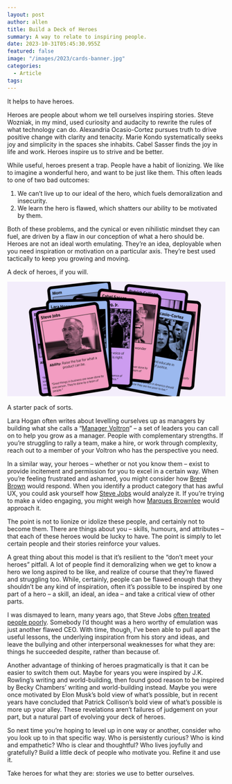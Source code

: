 ```yaml
---
layout: post
author: allen
title: Build a Deck of Heroes
summary: A way to relate to inspiring people.
date: 2023-10-31T05:45:30.955Z
featured: false
image: "/images/2023/cards-banner.jpg"
categories:
  - Article
tags:
---
```


It helps to have heroes.

Heroes are people about whom we tell ourselves inspiring stories. Steve Wozniak, in my mind, used curiosity and audacity to rewrite the rules of what technology can do. Alexandria Ocasio-Cortez pursues truth to drive positive change with clarity and tenacity. Marie Kondo systematically seeks joy and simplicity in the spaces she inhabits. Cabel Sasser finds the joy in life and work. Heroes inspire us to strive and be better.

While useful, heroes present a trap. People have a habit of lionizing. We like to imagine a wonderful hero, and want to be just like them. This often leads to one of two bad outcomes:

1. We can’t live up to our ideal of the hero, which fuels demoralization and insecurity.
2. We learn the hero is flawed, which shatters our ability to be motivated by them.

Both of these problems, and the cynical or even nihilistic mindset they can fuel, are driven by a flaw in our conception of what a hero should be. Heroes are not an ideal worth emulating. They’re an idea, deployable when you need inspiration or motivation on a particular axis. They’re best used tactically to keep you growing and moving.

A deck of heroes, if you will.

<div class="centered">
<img src="/images/2023/cards-banner.jpg">
<p>A starter pack of sorts.</p></div>

Lara Hogan often writes about levelling ourselves up as managers by building what she calls a “[Manager Voltron](https://wherewithall.com/resources/Manager-Voltron-Bingo.pdf)” – a set of leaders you can call on to help you grow as a manager. People with complementary strengths. If you’re struggling to rally a team, make a hire, or work through complexity, reach out to a member of your Voltron who has the perspective you need.

In a similar way, your heroes – whether or not you know them – exist to provide incitement and permission for you to excel in a certain way. When you’re feeling frustrated and ashamed, you might consider how [Brené Brown](https://www.goodreads.com/author/show/162578.Bren_Brown) would respond. When you identify a product category that has awful UX, you could ask yourself how [Steve Jobs](https://putsomethingback.stevejobsarchive.com/) would analyze it. If you’re trying to make a video engaging, you might weigh how [Marques Brownlee](https://www.youtube.com/user/marquesbrownlee) would approach it.

The point is not to lionize or idolize these people, and certainly not to become them. There are things about you – skills, humours, and attributes – that each of these heroes would be lucky to have. The point is simply to let certain people and their stories reinforce your values.

A great thing about this model is that it’s resilient to the “don’t meet your heroes” pitfall. A lot of people find it demoralizing when we get to know a hero we long aspired to be like, and realize of course that they’re flawed and struggling too. While, certainly, people can be flawed enough that they shouldn’t be any kind of inspiration, often it’s possible to be inspired by one part of a hero – a skill, an ideal, an idea – and take a critical view of other parts.

I was dismayed to learn, many years ago, that Steve Jobs [often treated people poorly](http://www.theatlantic.com/national/archive/2011/10/in-praise-of-bad-steve/246242/). Somebody I’d thought was a hero worthy of emulation was just another flawed CEO. With time, though, I’ve been able to pull apart the useful lessons, the underlying inspiration from his story and ideas, and leave the bullying and other interpersonal weaknesses for what they are: things he succeeded despite, rather than because of.

Another advantage of thinking of heroes pragmatically is that it can be easier to switch them out. Maybe for years you were inspired by J.K. Rowling’s writing and world-building, then found good reason to be inspired by Becky Chambers’ writing and world-building instead. Maybe you were once motivated by Elon Musk’s bold view of what’s possible, but in recent years have concluded that Patrick Collison’s bold view of what’s possible is more up your alley. These revelations aren’t failures of judgement on your part, but a natural part of evolving your deck of heroes.

So next time you’re hoping to level up in one way or another, consider who you look up to in that specific way. Who is persistently curious? Who is kind and empathetic? Who is clear and thoughtful? Who lives joyfully and gratefully? Build a little deck of people who motivate you. Refine it and use it.

Take heroes for what they are: stories we use to better ourselves.
